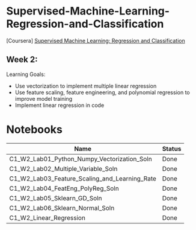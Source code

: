 # Supervised-Machine-Learning-Regression-and-Classification
[Coursera] [Supervised Machine Learning: Regression and Classification](https://www.coursera.org/learn/machine-learning)


## Week 2:
Learning Goals:
- Use vectorization to implement multiple linear regression
- Use feature scaling, feature engineering, and polynomial regression to improve model training
- Implement linear regression in code

# Notebooks
|                Name                               | Status |
|                ---                                |  ---   |
| C1_W2_Lab01_Python_Numpy_Vectorization_Soln       | Done   |
| C1_W2_Lab02_Multiple_Variable_Soln                | Done   |
| C1_W2_Lab03_Feature_Scaling_and_Learning_Rate     | Done   |
| C1_W2_Lab04_FeatEng_PolyReg_Soln                  | Done   |
| C1_W2_Lab05_Sklearn_GD_Soln                       | Done   |
| C1_W2_Lab06_Sklearn_Normal_Soln                   | Done   |
| C1_W2_Linear_Regression                           | Done   |
